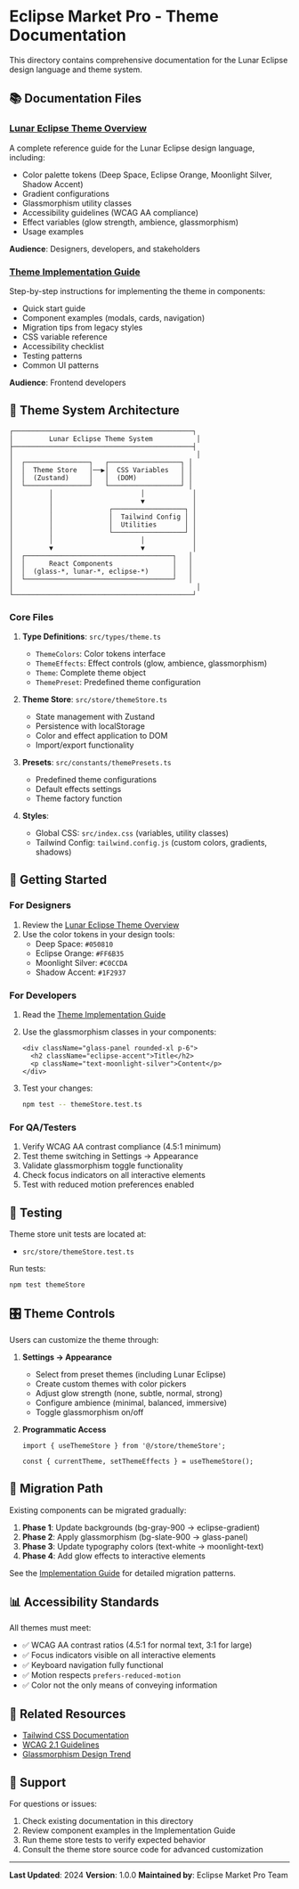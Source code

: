 # Eclipse Market Pro - Theme Documentation

This directory contains comprehensive documentation for the Lunar Eclipse design language and theme system.

## 📚 Documentation Files

### [Lunar Eclipse Theme Overview](./lunar-eclipse-theme.md)

A complete reference guide for the Lunar Eclipse design language, including:
- Color palette tokens (Deep Space, Eclipse Orange, Moonlight Silver, Shadow Accent)
- Gradient configurations
- Glassmorphism utility classes
- Accessibility guidelines (WCAG AA compliance)
- Effect variables (glow strength, ambience, glassmorphism)
- Usage examples

**Audience**: Designers, developers, and stakeholders

### [Theme Implementation Guide](./theme-implementation-guide.md)

Step-by-step instructions for implementing the theme in components:
- Quick start guide
- Component examples (modals, cards, navigation)
- Migration tips from legacy styles
- CSS variable reference
- Accessibility checklist
- Testing patterns
- Common UI patterns

**Audience**: Frontend developers

## 🎨 Theme System Architecture

```
┌─────────────────────────────────────────────┐
│         Lunar Eclipse Theme System           │
├─────────────────────────────────────────────┤
│                                              │
│  ┌────────────────┐   ┌──────────────────┐ │
│  │  Theme Store   │──▶│  CSS Variables   │ │
│  │  (Zustand)     │   │  (DOM)           │ │
│  └────────────────┘   └──────────────────┘ │
│         │                      │            │
│         │                      ▼            │
│         │              ┌──────────────────┐ │
│         │              │  Tailwind Config │ │
│         │              │  Utilities       │ │
│         │              └──────────────────┘ │
│         │                      │            │
│         ▼                      ▼            │
│  ┌─────────────────────────────────────┐   │
│  │      React Components               │   │
│  │  (glass-*, lunar-*, eclipse-*)      │   │
│  └─────────────────────────────────────┘   │
│                                              │
└─────────────────────────────────────────────┘
```

### Core Files

1. **Type Definitions**: `src/types/theme.ts`
   - `ThemeColors`: Color tokens interface
   - `ThemeEffects`: Effect controls (glow, ambience, glassmorphism)
   - `Theme`: Complete theme object
   - `ThemePreset`: Predefined theme configuration

2. **Theme Store**: `src/store/themeStore.ts`
   - State management with Zustand
   - Persistence with localStorage
   - Color and effect application to DOM
   - Import/export functionality

3. **Presets**: `src/constants/themePresets.ts`
   - Predefined theme configurations
   - Default effects settings
   - Theme factory function

4. **Styles**:
   - Global CSS: `src/index.css` (variables, utility classes)
   - Tailwind Config: `tailwind.config.js` (custom colors, gradients, shadows)

## 🚀 Getting Started

### For Designers

1. Review the [Lunar Eclipse Theme Overview](./lunar-eclipse-theme.md)
2. Use the color tokens in your design tools:
   - Deep Space: `#050810`
   - Eclipse Orange: `#FF6B35`
   - Moonlight Silver: `#C0CCDA`
   - Shadow Accent: `#1F2937`

### For Developers

1. Read the [Theme Implementation Guide](./theme-implementation-guide.md)
2. Use the glassmorphism classes in your components:
   ```tsx
   <div className="glass-panel rounded-xl p-6">
     <h2 className="eclipse-accent">Title</h2>
     <p className="text-moonlight-silver">Content</p>
   </div>
   ```

3. Test your changes:
   ```bash
   npm test -- themeStore.test.ts
   ```

### For QA/Testers

1. Verify WCAG AA contrast compliance (4.5:1 minimum)
2. Test theme switching in Settings → Appearance
3. Validate glassmorphism toggle functionality
4. Check focus indicators on all interactive elements
5. Test with reduced motion preferences enabled

## 🧪 Testing

Theme store unit tests are located at:
- `src/store/themeStore.test.ts`

Run tests:
```bash
npm test themeStore
```

## 🎛️ Theme Controls

Users can customize the theme through:

1. **Settings → Appearance**
   - Select from preset themes (including Lunar Eclipse)
   - Create custom themes with color pickers
   - Adjust glow strength (none, subtle, normal, strong)
   - Configure ambience (minimal, balanced, immersive)
   - Toggle glassmorphism on/off

2. **Programmatic Access**
   ```tsx
   import { useThemeStore } from '@/store/themeStore';
   
   const { currentTheme, setThemeEffects } = useThemeStore();
   ```

## 🔄 Migration Path

Existing components can be migrated gradually:

1. **Phase 1**: Update backgrounds (bg-gray-900 → eclipse-gradient)
2. **Phase 2**: Apply glassmorphism (bg-slate-900 → glass-panel)
3. **Phase 3**: Update typography colors (text-white → moonlight-text)
4. **Phase 4**: Add glow effects to interactive elements

See the [Implementation Guide](./theme-implementation-guide.md) for detailed migration patterns.

## 📊 Accessibility Standards

All themes must meet:
- ✅ WCAG AA contrast ratios (4.5:1 for normal text, 3:1 for large)
- ✅ Focus indicators visible on all interactive elements
- ✅ Keyboard navigation fully functional
- ✅ Motion respects `prefers-reduced-motion`
- ✅ Color not the only means of conveying information

## 🔗 Related Resources

- [Tailwind CSS Documentation](https://tailwindcss.com/docs)
- [WCAG 2.1 Guidelines](https://www.w3.org/WAI/WCAG21/quickref/)
- [Glassmorphism Design Trend](https://uxdesign.cc/glassmorphism-in-user-interfaces-1f39bb1308c9)

## 💬 Support

For questions or issues:
1. Check existing documentation in this directory
2. Review component examples in the Implementation Guide
3. Run theme store tests to verify expected behavior
4. Consult the theme store source code for advanced customization

---

**Last Updated**: 2024
**Version**: 1.0.0
**Maintained by**: Eclipse Market Pro Team
